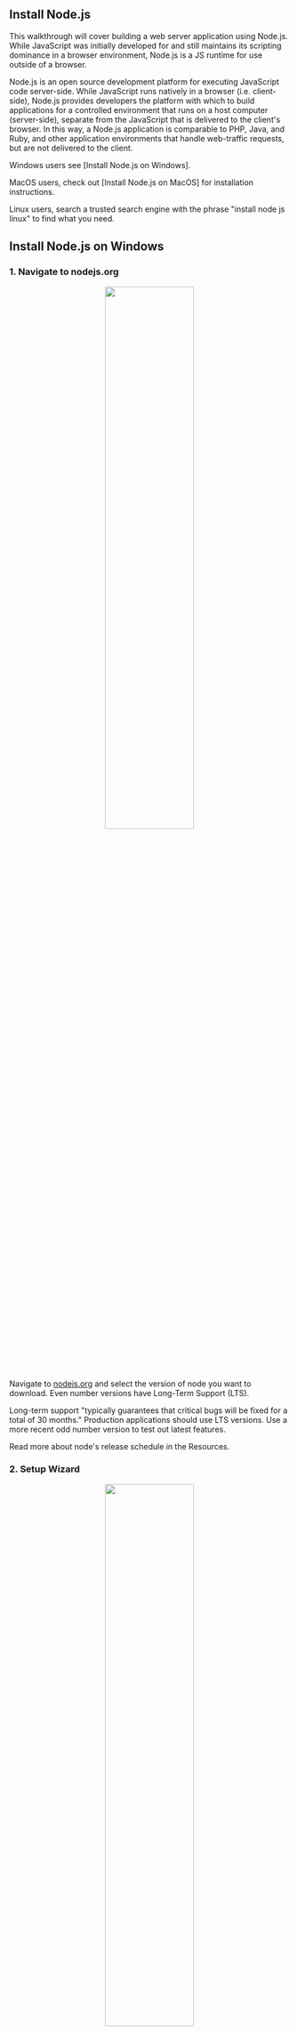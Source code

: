 ## Install Node.js

This walkthrough will cover building a web server application using Node.js. While JavaScript was initially developed for and still maintains its scripting dominance in a browser environment, Node.js is a JS runtime for use outside of a browser.

Node.js is an open source development platform for executing JavaScript code server-side. While JavaScript runs natively in a browser (i.e. client-side), Node.js provides developers the platform with which to build applications for a controlled environment that runs on a host computer (server-side), separate from the JavaScript that is delivered to the client's browser. In this way, a Node.js application is comparable to PHP, Java, and Ruby, and other application environments that handle web-traffic requests, but are not delivered to the client.

Windows users see [Install Node.js on Windows].

MacOS users, check out [Install Node.js on MacOS] for installation instructions.

Linux users, search a trusted search engine with the phrase "install node js linux" to find what you need.

## Install Node.js on Windows

### 1. Navigate to nodejs.org

<p style="text-align:center">
  <img src="/assets/img/posts/install-nodejs-windows/walkthrough_0.png" style="width:50%;min-width:320px;" />
</p>

Navigate to [nodejs.org](https://nodejs.org) and select the version of node you want to download. Even number versions have Long-Term Support (LTS).

Long-term support "typically guarantees that critical bugs will be fixed for a total of 30 months." Production applications should use LTS versions. Use a more recent odd number version to test out latest features.

Read more about node's release schedule in the Resources.

### 2. Setup Wizard

<p style="text-align:center">
  <img src="/assets/img/posts/install-nodejs-windows/walkthrough_1.png" style="width:50%;min-width:320px;" />
</p>

Once the installer finishes downloading, open the downloaded file to open the installation wizard.

### 3. Accept Terms

<p style="text-align:center">
  <img src="/assets/img/posts/install-nodejs-windows/walkthrough_2.png" style="width:50%;min-width:320px;" />
</p>

Accept the terms of the License Agreement if you agree.

### 4. Select the Installation Directory

<p style="text-align:center">
  <img src="/assets/img/posts/install-nodejs-windows/walkthrough_3.png" style="width:50%;min-width:320px;" />
</p>

The default location, `C:\Program Files\nodejs\`, is fine. If you install in a non-default location, ensure the directory is located within your command-line's `$PATH` variable.

### 5. Customize Features

<p style="text-align:center">
  <img src="/assets/img/posts/install-nodejs-windows/walkthrough_4.png" style="width:50%;min-width:320px;" />
</p>

Click next unless you are certain you want something different. I have never customized this step.

### 6. Install Tools for Native Modules

You will need a few software tools to be installed in addition to NodeJS in order to compile certain JavaScript/C++ npm modules. NPM modules are 3rd party libraries that can be used to extend the functionality of your application.

If you decide not to install the tools, they can be installed later.

<p style="text-align:center">
  <img src="/assets/img/posts/install-nodejs-windows/walkthrough_5.png" style="width:50%;min-width:320px;" />
</p>

I checked the box because I know I want the tools.

### 7. Install

<p style="text-align:center">
  <img src="/assets/img/posts/install-nodejs-windows/walkthrough_6.png" style="width:50%;min-width:320px;" />
</p>

Install.

### 8. Watch the Progress Bar

<p style="text-align:center">
  <img src="/assets/img/posts/install-nodejs-windows/walkthrough_7.png" style="width:50%;min-width:320px;" />
</p>

<p style="text-align:center">
  <img src="/assets/img/posts/install-nodejs-windows/installing_node_js.gif" style="width:50%;min-width:320px;" />
</p>

The installation took me \~3 minutes total.

### 9. Allow Node.js to make changes to the device

<p style="text-align:center">
  <img src="/assets/img/posts/install-nodejs-windows/walkthrough_8.png" style="width:50%;min-width:320px;" />
</p>

### 10. After installation, Install Native Module Tools

<p style="text-align:center">
  <img src="/assets/img/posts/install-nodejs-windows/walkthrough_9.png" style="width:50%;min-width:320px;" />
</p>

If you selected "Automatically install the necessary tools" in **Step 6**, a window will appear with some information about the libraries that are about to be installed. Continue through the prompts.

### 11. Finish Tools' Install in Powershell 

<p style="text-align:center">
  <img src="/assets/img/posts/install-nodejs-windows/walkthrough_10.png" style="width:50%;min-width:320px;" />
</p>

The process will open a Powershell window with Administrator rights, and finish the installation in Powershell. Allow Powershell to make changes to the device.

### 12. Wait for and Debug Tools Install

This installation process takes longer than the Node.js install. The installer recommends closing *all* programs other than the installer during the install process.

I did not do that, and did not find the performance of my PC affected during install. However, I did experience an installation failure the first time...

### 12a. Repair Native Modules Install

It is common for the native modules installation to "fail" the first time. It's so common the installation wizard comes with a Repair button. If the native modules installation fails the first time, reactivate the Node.js installer download, and select the 'Repair' option. See "Repair Node Installation" in the Resources for details. See the Resourcse as well if you have an installation failure not fixed by this solution:

Find the downloaded file from **Step 1**, and select it.

<p style="text-align:center">
  <img src="/assets/img/posts/install-nodejs-windows/walkthrough_11.png" style="width:50%;min-width:320px;" />
</p>

Select next, then select 'Repair.'

<p style="text-align:center">
  <img src="/assets/img/posts/install-nodejs-windows/walkthrough_12.png" style="width:50%;min-width:320px;" />
</p>

<p style="text-align:center">
  <img src="/assets/img/posts/install-nodejs-windows/walkthrough_13.png" style="width:50%;min-width:320px;" />
</p>

<p style="text-align:center">
  <img src="/assets/img/posts/install-nodejs-windows/walkthrough_14.png" style="width:50%;min-width:320px;" />
</p>

<p style="text-align:center">
  <img src="/assets/img/posts/install-nodejs-windows/walkthrough_15.png" style="width:50%;min-width:320px;" />
</p>

### 13. Check Installation

Node and NPM should now be installed. If you installed the native modules, you will have those as well. From Windows Terminal (or similar), run the following commands and check the output:

<div class="filename">command line</div>

```
> node -v
v16.13.2

> npm -v
v8.2.1
```

`node -v` checks the version of node, and `npm -v` checks the version of npm, node package manager.

If native modules were installed, run the following to check the version of the installed libraries:

<div class="filename">command line</div>

```
> choco list -lo

Chocolatey v0.10.15
chocolatey 0.10.15
...long list...
visualstudio-installer 2.0.2
visualstudio2019-workload-vctools 1.0.1
visualstudio2019buildtools 16.11.9.0
21 packages installed.
```

In particular, check for the existance of visualstudio-installer, visualstudio2019-workload-vctools, and visualstudio2019buildtools libraries. (Note: The exact version and name of the Visual Studio tool may have progressed to higher versions than in the example output.)

Now that Node is installed, we'll get to building out `my-app`. Keep the following in mind: Node.js is useful for more than serving web requests. Node.js can be used to build desktop applications, command-line scripts, developer libraries (things that can be `npm install`ed), and more. The Node.js ecosystem is ripe for software creation.

### Resources

Node JS Release Schedule and Information: [nodejs.org/en/about/releases](https://nodejs.org/en/about/releases/)

Manage PATH System Variable on Windows: [docs.oracle.com](https://docs.oracle.com/en/database/oracle/machine-learning/oml4r/1.5.1/oread/creating-and-modifying-environment-variables-on-windows.html#GUID-DD6F9982-60D5-48F6-8270-A27EC53807D0)

Install Tools for Native Modules: [github.com/nodejs/node-gyp#on-windows](https://github.com/nodejs/node-gyp#on-windows)

Repair Node Installation: [stackoverflow.com/a/68912225](https://stackoverflow.com/a/68912225)

---

## Install Node.js on MacOS

To develop a Node.js application on MacOS, the Node binaries must be installed. This guide walks through installing Homebrew, Node.js, and Node Version Manager (nvm).

### 1. Create a user with admin access.
Chances are you are already a user with admin access. If you are aware that you are not a user with admin access, follow [these steps](https://osxdaily.com/2017/07/17/how-create-new-admin-account-mac/) (osxdaily.com) to create such a user. You will need a user *with* admin access to create this new user, so contact an admin if necessary.

### 2. Install Homebrew
Homebrew is a package manager for MacOS. An OS package manager is used for downloading programs and libraries. Homebrew is used for installing and managing versions of CLI tools and other packages.

<div class="filename">command line</div>

```
$ ruby -e "$(curl -fsSL https://raw.githubusercontent.com/Homebrew/install/master/install)"
$ brew -v
```

### 3. Remove existing node versions
In case there is already a Node installation on the Mac, remove it. We will be using nvm to manage Node versions, and a pre-existing installation will hijack any invocations of the `node` executable.

<div class="filename">command line</div>

```
$ brew uninstall --force node
```

### 4. Install NVM
Node Version Manager allows the developer to install and manage different versions of Node both a global and project-by-project basis.

<div class="filename">command line</div>

```
$ brew update
$ brew install nvm
```

### 5. Follow the instructions output by the nvm installer
<div class="filename">command line output</div>

```
You should create NVM's working directory if it doesn't exist:

  mkdir ~/.nvm

Add the following to ~/.zshrc or your desired shell
configuration file:

  export NVM_DIR="$HOME/.nvm"
  [ -s "/usr/local/opt/nvm/nvm.sh" ] && \. "/usr/local/opt/nvm/nvm.sh"  # This loads nvm
  [ -s "/usr/local/opt/nvm/etc/bash_completion.d/nvm" ] && \. "/usr/local/opt/nvm/etc/bash_completion.d/nvm"  # This loads nvm bash_completion

You can set $NVM_DIR to any location, but leaving it unchanged from
/usr/local/opt/nvm will destroy any nvm-installed Node installations
upon upgrade/reinstall.

Type `nvm help` for further information.
```

Practically, issue the following command:

<div class="filename">command line</div>

```
$ mkdir ~/.nvm
```

Copy the indicated output and paste it into `.zshrc`, and use the command `source` to load the new configuration into the active terminal.

<div class="filename">command line</div>

```
$ nano ~/.zshrc
$ source ~/.zshrc
```

### 6. Install the latest long-term support version of Node.js.
<div class="filename">command line</div>

```
$ nvm install --lts
$ nvm current
```

`nvm current` displays the currently active node version. It should be the version that was installed with `nvm install --lts`.

### 7. Check the installations
You should now have nvm and Node.js installed. Check the installation. Here are the commands with example output.

<div class="filename">command line</div>

```
$ nvm -v
0.39.1
$ node -v
v16.14.2
```

Now that Node is installed, we'll get to building out `my-app`. Keep the following in mind: Node.js is useful for more than serving web requests. Node.js can be used to build desktop applications, command-line scripts, developer libraries (things that can be `npm install`ed), and more. The Node.js ecosystem is ripe for software creation.

## Resources

Similar walkthrough: https://tecadmin.net/install-nvm-macos-with-homebrew/

---

## Initialize the repository
It's time to create the first files of the web application. 

### Initialize
The `npm init` command will start a setup wizard for the Node application. In Terminal, navigate to the application directory, and run `npm init`.

<div class="filename">command line</div>

```bash
$ cd path/to/my-app
$ npm init
```

For `entry point:`, use `index.js`; it is the default option, and required for parity with the walkthroughs. The default options for the rest of the selections is fine. Feel free to investigate the meaning of each, and customize the values as desired. Selection made in this wizard can be changed.

Here is example output from `npm init`:

<div class="filename">command line</div>

```
$ npm init
This utility will walk you through creating a package.json file.
It only covers the most common items, and tries to guess sensible defaults.

See `npm help init` for definitive documentation on these fields
and exactly what they do.

Use `npm install <pkg>` afterwards to install a package and
save it as a dependency in the package.json file.

Press ^C at any time to quit.
package name: (my-app) 
version: (1.0.0) 
description: my-app Web Application Guide
entry point: (index.js) 
test command: 
git repository: (https://github.com/popdemtech/my-app.git) 
keywords: 
author: Popular Demand
license: (ISC) 
About to write to /Users/popdemtech/popdemtech/my-app/package.json:

{
  "name": "my-app",
  "version": "1.0.0",
  "description": "my-app Web Application Guide",
  "main": "index.js",
  "scripts": {
    "test": "echo \"Error: no test specified\" && exit 1"
  },
  "repository": {
    "type": "git",
    "url": "git+https://github.com/popdemtech/my-app.git"
  },
  "author": "Popular Demand",
  "license": "ISC",
  "bugs": {
    "url": "https://github.com/popdemtech/my-app/issues"
  },
  "homepage": "https://github.com/popdemtech/my-app#readme"
}


Is this OK? (yes)
``` 

This command generates a `package.json` file in the directory in which it is run. `package.json` is used for configuration of Node.js applications, and will be revisited throughout the development process.

### Start the application
An application is a software script that is executed on a computer. To "start" this application, like every software, application code must be written and a command that starts the application must be defined.

Node.js scripts are run by passing its filename to the `node` executable. The `node` program reads the file, interprets the Javascript, and runs the functionality specified by the application.

To run the application, first create a file, `index.js` for the application code.

1. Create `index.js`
In the root of the project, create a file titled `index.js`. Any valid JavaScript can go in this file -- a `console.log` statement is shown in the example.

<div class="filename">index.js</div>

```javascript
console.log('Welcome to My App!');
```

At this point, the application can be run with `node index.js`.

2. Create the start script
A Node.js application's `package.json` is the place to define commonly used commands such as `start` and `test`. A top-level property `"scripts"` is used to map developer-selected command names to executable scripts. `package.json` already contains a `test` script.

Add a script called `start` that executes the `node` executable with `index.js`, and save the file.

<div class="filename">package.json</div>

```js
{
  ...,
  "scripts": {
    "start": "node index.js",
    "test": "echo \"Error: no test specified\" && exit 1"
  },
  ...
}
```

A script defined in `"scripts"` can be invoked from the command line with `npm run [script]`.

3. Run start script

<div class="filename">command line</div>

```
$ npm run start
```

You should see the output `Welcome to My App!` in the console. Just like that we have a simple yet functional Node.js application.

---

## Git
Git is the industry-leading version control management tool. It provides character by character change tracking and syncing of changes between local and shared environment. Git commands and algorithms warrant a deep dive of their own. This walkthrough provides the simplest possible `git` workflow for a solo developer.

A useful advantage are the branching and merge strategies provided by Git which allow for multiple developers to work within the same codebase while keeping in sync with other developers' changes. For a solo developer, these strategies are useful in organizing product development and capturing each incremental change in a visualizable format.

Due to the nature of capturing and recording each incremental save to the repository, Git also features the ability to "revert" changes and "rollback" environments. Both of these essentially mean return the codebase to a previous state.

Git is also required for Heroku, the deployed environment used in this walkthough. This will keep the files we develop locally in sync with the public server's filesystem.

### 1. Create .gitignore file
A `.gitignore` file is used to define which files and folders should not be saved to version control. Common elements not saved to version control are in-project dependency folders, such as `node_modules`, files containing sensitive information (such as private keys), and certain files used only by the developer's local operating system, such as Apple's `.DS_Store` file.

Create a file named `.gitignore` in the root directory with the following:

<div class="filename">.gitignore</div>

```
/node_modules
npm-debug.log
.DS_Store
/*.env
```

### 2. Save changes with `git`
As changes are made in local development, Git keeps track of them, but does not automatically save the changes to version control. Saving to version control is a two step process. First the changes must be "staged". This is essentially a holding area for changes that the developer can review before finalizing the changes. The second step is to finalize, or "commit", the changes.

The command to stage changes is `git add`. The command to finalize the changes into version control is `git commit`.

1. `git add`
Git's `add` command takes a list of files and directories that should be staged as a parameter.

<div class="filename">command line</div>

```
$ git add .
```

The `.` symbol is shorthand for "the current working directory." Calling `git add` with this parameter signals to Git to save all changes in the current directory. The command can also be run with a list file and directory names as parameters -- e.g. `git add index.js package.json`.

2. `git commit`
Git enforces that every commit have a commit message describing why the commit was made. A repository's commit messages should be a human-readable log of the changes over time. Use the `-m` flag with `git commit` to add a commit message inline. If the `-m` flag is not used, the terminal will open the default text editor for the developer to enter the commit message.

<div class="filename">command line</div>

```
$ git commit -m 'Initialize my app'
```

Git provides an immense catalog of functionality for repository management. `my-app` will only need the humble `git add` and `git commit`, but as a developer's needs grow, an expanded Git repetoire is a must. A next step to learning Git I recommend is this [Simple Guide to Git](http://rogerdudler.github.io/git-guide/)(http://rogerdudler.github.io/git-guide/).

---

## Create the web server
As it stands, `my-app` is a functioning Node.js application, but it doesn't do much. It prints a message in the terminal. We're here to build an application that serves web traffic. This means a user can navigate to our web pages and functionality from an internet browser.

For the purposes of this guide, the term "web server" should be taken to mean an application that serves web traffic. The term "web server" can (and often does) apply to any physical or digital component that makes up the OSI model. These components funtionally operate different levels of abstraction, and in the most general sense, constitute a pipeline of request handling. Node.js web servers operate at the "Application Layer" of the model.

A web server library written for the JavaScript ecosystem will be included into application scripts. There are many such libraries in the Node.js ecosystem from which to choose. The ideal library for our purposes provides a developer friendly abstraction over the gritty details of TCP and HTTP communication protocols. A large network of developers using the library is a strong bonus as well. Express [https://expressjs.com](https://expressjs.com) is a web framework that checks all of the boxes.

### Express

Express provides an abstraction over low-level HTTP handling by using sensible defaults for HTTP configuration, while still allowing for low-level configuation as the needs of the application are discovered. For the developer, Express provides a straight-forward, route declaration approach for serving web requests.

Express has been a mainstay library for since the early days of Node.js, and beginner to advanced online resources can be found with ease.

### 1. Install Express

1. Use `npm` to install Express
Within `my-app`'s root directory, run the following:

<div class="filename">command line</div>

```
$ npm install express
```

This command adds Express as a dependency to the application, and installs the library into the `node_modules` folder. Since Express is the first external library added to the application, the `node_modules` folder will be created in the root directory.

### 2. Create the Express server
Express provides JavaScript classes and functions that, when used within a Node.js script, start a webserver process. To do so, we'll need to `require` the Express library, then instantiate an instance of Express.

An instance of Express is conventionally called `app`. The instance provides methods for routing HTTP requests, rendering HTML views, registering a template engine, and configuring middleware. `my-app` will utilize all of these methods.

First, modify `index.js` to import in the `express` library and instantiate an `app`. Register a `GET` route to the root route, `/`.

<div class="filename">index.js</div>

```javascript
const express = require('express');
const app = express();
const PORT = 3000;

app.get('/', function(request, response) {
  response.send('<h1>Welcome to My App!</h1>');
});

app.listen(PORT, () => {
  console.log(`My App listening on port ${PORT}`);
});
```

### 3. Run the Application
Starting the application with `npm run start` will begin the Express server. Based on the code above, this web server can be accessed by navigating to `http://localhost:3000` in a web browser.

Open a web browser and navigate to `localhost:3000`. You should see a large heading with the words "Welcome to My App!".

[image welcome to my app]

### 4. Setting up filesystem watcher for development
At this point, if you were to change the sent response from "Welcome to My App" to "Hello World" and refresh the browser, you would see no change in the response. This is because when the application is run with `node index.js`, all application files are cached in the state they were in when the command was called. To see the changed response, stop the currently running server with `CMD+C` or `CTRL+C` depending on your operating system, and restart it with `npm run start`. Navigating to the browser now will display the updated text.

Restartiing the server after every change will get annoying pretty quick. Luckily, there are programs that will handle automatically restarting the server after every change. These programs are called "filesystem watchers." The filesystem watcher `my-app` will use is nodemon (pronounced "node-mon").

1. Install nodemon
Because nodemon is a library that is used to initialize a process from the local operating system, it's not considered an application dependency. It is a development dependency. Install the library as a development dependency.

<div class="filename">command line</div>

```bash
$ npm install --save-dev nodemon
```

2. Use nodemon
nodemon wraps the `node` process with an additional file-checking functionality. Change the start script within `package.json` to use `nodemon` instead of `node` to start the server process.

<div class="filename">package.json</div>

```javascript
{
  ...,
  "scripts": {
    "start": "npx nodemon .",
    ...
  },
  ...
}
```

3. Restart the server
Running `npm run start` will now invoke `nodemon`. `nodemon` will start the application as usual and restart the server process as code within the directory is changed. Restart the server.

<div class="filename">command line</div>

```
$ npm run start
```

### 5. Send an HTML file
Currently, the application is configured to send an HTML string when the root route, `/`, is requested. While this is valid, it is more valuable to pull the HTML into its own document, and configure the route handler to serve the HTML file. The separation of concerns between web application and view is standard practice. It allows the developer to utilize the benefits of the full HTML specification without filling `index.js` with pages of HTML.

1. Create a file named `index.html` in the root directory.

<div class="filename">index.html</div>

```html
<!DOCTYPE html>
<head>
  <title>My App</title>
</head>
<html>
  <body>
    <h1>Welcome to My App!</h1>
  </body>
</html>
```

2. Send the `index.html` as the response from `/`.
Modify the route handler of `/` to use `sendFile` instead of `send`.

<div class="filename">index.js</div>

```javascript
app.get('/', function(request, response) {
  response.sendFile(__dirname + '/index.html');
});
```

`__dirname` is a Node.js variable containing the directory name of the currently executing file. Because we know the location of `index.html` to be in the same directory as `index.js`, simply appending the HTML's filename to `__dirname` yields the correct location for the file.

### Resources

Express: [expressjs.com](https://expressjs.com)
Nodemon: [npmjs.com/package/nodemon](https://www.npmjs.com/package/nodemon)

---

## Deploying to Heroku

So far, `my-app` has only been live on the local development server. To open the application for public web traffic, the application has to have a public IP address, the proper configutation with OSI layer-7 programs allowing public web traffic. Chances are you do not want to open your personal computer to public traffic. As well, learning how to provision a operating system level server is a walkthrough in its own. Luckily, there are Platforms-as-a-Service that provide fully-provisioned server space for launching public web applications with ease. One such platform is Heroku.

Heroku provides server-space in the form of what they calls "dynos." Heroku's free-tier includes unlimited dynos and 550 dyno hours per month. Verifying the account with a credit card will increase the number of free dyno hours to 1100. Dynos on the free tier will sleep after 30 minutes of inactivity. Visiting the web address of a sleeping dyno will take longer than usual to render the first request as the dyno is activated from the sleeping state.

When an application is ready for production-level availability, simply upgrade the dyno to a paid tier to have the application accessible 24/7. At the time of this writing, paid tiers start at $7 per month per dyno.

In addition to upgrading application availability, Heroku has an Add-ons marketplace which provides database, cache, and application monitoring services to name a few. These services include industry standard tools specially configured with plug-and-play interfacing with the Heroku platform. Each add-on has it's own tiered pricing system, and there are many with a free tier which match Heroku's free tier on being perfectly suited for learning and prototyping.

### 1. Heroku prerequisites

1. Create a Heroku account
To get started with Heroku, you will need a Heroku account. Navigate to [heroku.com](https://heroku.com) and create an account if you do not yet have one.

2. Install the Heroku CLI
Heroku provides a command-line interface so that creating, configuring, and maintaining Heroku applications and add-ons is as easy as a terminal command. This is very powerful functionality, that ultimately could be done via Heroku's web interface. The Heroku commands are much more concise approach to accomplishing these tasks for the 
[Heroku CLI](https://devcenter.heroku.com/articles/heroku-cli).

### 1. `heroku create`
Run the `heroku create` command. Use the optional `[appName]` parameter to create a user friendly slug.

<div class="filename">command line</div>

```bash
$ heroku create [appName]
```
Replace `[appName]` with your choice of app name. The output of the command will list the remote URL where the app will be accessed once deployed.

<div class="filename">command line</div>

```bash
$ heroku create pd-service
Creating ⬢ pd-service... done
https://pd-service.herokuapp.com/ | https://git.heroku.com/pd-service.git
````

### 2. Ensure all desired changes to the repository are commited.
The most recent git commit is what will go live on Heroku.

<div class="filename">command line</div>

```
$ git status
$ git add .
$ git commit -m 'Create commit'
```

### 3. Push to Heroku
The `heroku create` command added a remote git repository on Heroku's servers. See this new remote by running the command `$ git remote -v`. Push the code to this remote.

<div class="filename">command line</div>

```
$ git push heroku [branchName]
```

You can watch the build logs output in the terminal. When the deploy succeeds or not is displayed in the terminal as well.

### 4. Access the application.
The deployed application can be accessed by navigating in the browser to the URL output by Step 1. You can also open the deployed appllication with the command `heroku open`.

<div class="filename">command line</div>

```bash
$ heroku open
```

---

## Add Functionality to the Frontend
Adding functionality to a website takes it from being a presentational asset to an interactive asset. This functionality is what will keep you and the site's visitors engaged and coming back.

We'll make something useful -- a PDF invoice generator. All of the code will be browser-based with a server-side route to deliver the static assets (HTML/CSS/JS).

### 1. Add `generate-pdf.liquid` View
Within the views folder, add a webpage that will be delivered when the user navigates to the "/generate-pdf" route of the website.

If you've been following along, copy and paste the boilerplate templating from the `hello-world.liquid` example. Within the `{% block content %}` block, add the following code. Feel free to add your own twist. We'll be fleshing out the JavaScript in a moment.
```html
<h1>Generate PDF</h1>

<button onclick="generatePDF()">Generate PDF</button>

<script>
  function generatePDF() {
    alert('pdf generating');
  }
</script>
```

### 2. Add Route to `index.js`
When the user navigates to `/generate-pdf`, they should receive the newly added view. Within `index.js`, add a route that delivers `generate-pdf.liquid`.
```javascript
app.get('/generate-pdf', function(request, response) {
  response.render('generate-pdf');
});
```

### 3. Include `jspdf`
The library `jspdf` will be used to convert text and HTML to the PDF file format.

1. Go to the [JsPDF repository](https://github.com/parallax/jsPDF) and navigate to the [docs](http://raw.githack.com/MrRio/jsPDF/master/docs/index.html).

2. Copy the CDN link. It will be used as the `src` value of a `<script>` tag. My CDN link is `https://cdnjs.cloudflare.com/ajax/libs/jspdf/2.5.1/jspdf.umd.min.js`.

3. Add the script to `generate-pdf.liquid`.
Above the existing script tag, add the following script:
```html
<script src="https://cdnjs.cloudflare.com/ajax/libs/jspdf/2.5.1/jspdf.umd.min.js"></script>
```

4. Generate a PDF
Replace the code within `generatePDF` with code that will actually generate a PDF!
```javascript
const { jsPDF } = window.jspdf;
const doc = new jsPDF();
doc.text("The PDF text", 10, 10);
doc.save("generate-pdf.pdf");
```

### 4. Customize the PDF

1. Configure `jspdf` to produce a desired page layout.
The [jsPDF constuctor](http://raw.githack.com/MrRio/jsPDF/master/docs/jsPDF.html) accepts an options object for configuring the PDF.

```
# Configuration keys with default values
new jsPDF({
 orientation: 'p',
 unit: 'mm',
 format: 'a4',
 putOnlyUsedFonts:true,
 compress: false,
 precision: 16,
 userUnit: 16,
 encryption: {
 	userPassword:,
 	ownerPassword:,
 	userPermissions:,
 },
 floatPrecision: 16
});
```

For a portrait, letter-sized page, measured by inches, use the following constructor:
```javascript
const { jsPDF } = window.jspdf;
const doc = new jsPDF({
  unit: 'px',
  format: 'letter'
});
doc.text("The PDF text", 100, 100); // 100px from left and top
```

### 5. Generate the PDF from HTML
For the invoice generator, we will use the `html()` method available on the `jsPDF` object. This requires an additional library be included.

1. Add the following script after the `jspdf` script tag:
```
<script src="https://html2canvas.hertzen.com/dist/html2canvas.js"></script>
```

2. Add an HTML element to the page that will contain the PDF's html.
```html
<div style="border: 1px solid black;width:fit-content;">
  <div id="pdf-html" style="width:6.5in; padding:1in;font-family:sans-serif;">

    <div class="invoice">
      <div class="invoice-number">Invoice #0045</div>
      <div class="invoice-date">Date: 04/02/2022</div>
      <div class="invoice-due-date">Due Date: 04/17/2022</div>
      <div class="invoice-balance-due">Balance Due: $1000.00</div>
    </div>

    <div class="company">
      <div class="company-name small-heading">POPULAR DEMAND</div>
      <div class="company-contact">popdemtech@gmail.com</div>
      <div class="company-address">www.popdemtech.com</div>
    </div>

    <br>

    <div class="bill-to">
      <div class="bill-to small-heading">BILL TO</div>
      <div class="bill-to-name">Love's Presents</div>
      <div class="bill-to-contact">support@lovespresents.com</div>
    </div>

    <br><hr><br>

    <h2 class="section-heading">Invoice</h2>

    <table class="line-items">
      <thead>
        <tr>
          <th>Date</th>
          <th>Description</th>
          <th>Rate</th>
          <th>Amount</th>
        </tr>
      </thead>

      <tbody>
        <tr class="line-item-1">
          <td class="line-item-date">04/2022</td>
          <td class="line-item-description">Business Management</td>
          <td class="line-item-rate">$1000/mo</td>
          <td class="line-item-amount">$1000.00</td>
        </tr>
      </tbody>

      <tfoot>
        <tr class="padding-row" style="color:transparent;">
          <td>padding-row</td>
          <td></td>
          <td></td>
          <td></td>
        </tr>
        <tr>
          <td></td>
          <td></td>
          <td class="balance-due"><b>Balance Due</b></td>
          <td class="balance-amount">$1000.00</td>
        </tr>
      </tfoot>
    </table>

    <br><br>

    <div class="memo">
      <div class="memo small-heading">MEMO</div>
      <div class="memo-text">Pleasure doing buisness with you :)</div>
    </div>
  </div>
</div>
```

We will be selecting the element `#pdf-html` and converting it to PDF. Whatever the HTML content of this element is will end up in the generated PDF. For now it is static boiler plate for an invoice. See **References** for CSS styles to make the PDF more visually appealing.

3. Use JavaScript to convert the HTML to PDF
Within `generatePDF`, select `#pdf-html` and use it within `.html()` to set the content of the PDF.
```javascript
const { jsPDF } = window.jspdf;
const doc = new jsPDF({
  unit: 'px',
  format: 'letter',
  hotfixes: ['px_scaling']
});

const pdfHtml = document.getElementById('pdf-html');

doc.html(pdfHtml, {
  callback: function (pdf) {
    pdf.save('generate-pdf.pdf');
  }
});
```

The `callback` option provides access to the PDF data generated from the HTML. This `callback` area is the only place the generated PDF is exposed. Save it, email it, or do what you need with it in the `callback` function.

Initialize the `jsPDF` with `hotfixes: ['px_scaling']`. As of this writing, this hotfix is required for HTML elements to render at the correct scale within the PDF. For the curious, remove the hotfix and see what happens.

You should now be able to run the server, and generate a PDF at the `/generate-pdf` route.

4. Add `/generate-pdf` to the navigation list of `index.liquid`.

### Resources
1. Should I add script tags to `<head>` or `<body>`?: [https://stackoverflow.com/a/23185283](https://stackoverflow.com/a/23185283)

2. Add the following CSS to the page to have a more visually friendly PDF:
```html
<style>
.small-heading {
  font-weight: 700;
  font-variant: small-caps;
  font-size: 1.1em;
}

.section-heading {
  margin-top: 0;
}

#pdf-html {
  position: relative;
}

.top-box {
  position:absolute;
  top:0;
  left:0;
  width:8.5in;
  height:.5in;
  background-color:#ccc;
  z-index:-1;
}

.invoice {
  float: right;
  width: 2in;
  padding: .1in;
  border: 2px solid black;
}

.line-items {
  width: 100%;
  text-align: left;
  border-collapse: collapse;
}

th, td {
  padding: .1in 0;
}

.padding-row {
  color: transparent;
}

.balance-due {
  background-color: #ccc;
  border: 1px solid black;
}

.balance-amount {
  border: 1px solid black;
}

.balance-due, .balance-amount {
  padding: .1in;
}
</style>
```

---

## Invoice Creator
The use case for an invoice generator is a sole proprietor or business needing to provide an invoice for services they provided. An invoice is an itemized list that records the products or services you provided to your customers, the total amount due, and a method for them to pay you for those items or services.

The PDF generated in the `/generate-pdf` module is perfect in this use case as a template. Some details, such as company name, email, and line items need to be filled in after the user has loaded the page. We will use a `<input>` elements with JavaScript to accomplish this.


### Maintaining Code
As I copy `generate-pdf.liquid` as a template for the new file, I immediately recognize a common sense refactor that will improve legibility -- there are `class` attributes throughout the HTML that are not being used and are not providing much new context. It's a cleaner look without these redundant values.

A question arises: Should I also clean up the code in `generate-pdf.liquid`? The answer to this question, like most if not all development questions is the usual: It depends.

What is the purpose of the `generate-pdf.liquid` file? In this specialty case, the file exists as an artifact to the `/generate-pdf` module. In a more standard use case for web development, the intermediate step of delivering a singularly useful PDF would not remain as a standalone webpage. The HTML for `generate-pdf.liquid` and `invoice-creator.liquid` would *not* be duplicated. Any refactors for the later revision of the page would exist as the state of the webpage.

For `invoice-creator.liquid`, I will remove the redundant classes. In `generate-pdf.liquid`, I leave the code for posterity

### Pseudocode
The strategy for selecting and replacing text with JavaScript is to keep a record of known replaceable fields. The replaceable fields will be indicated by a `<span>` with a unique `data-pdf-field` attibute. We will map each field to an `<input/>` element, and allow the user to update each field individually.

### Resources
Data attributes: [https://developer.mozilla.org/en-US/docs/Learn/HTML/Howto/Use_data_attributes](https://developer.mozilla.org/en-US/docs/Learn/HTML/Howto/Use_data_attributes)

---

## Add Authentication with Auth0
1. Sign up for Auth0 and follow the NodeJS walkthrough
* Sign up for Auth0. They provide a free tier.
* Navigate to the Applications Dashboard
* "Create Application". Set name. Select "Regular Web Application".
* Use the Quick Start for NodeJS application and "Integrate now"
* Set the "Allowed Callback URL"
  * More about the callback URL is covered in the "Caddy reverse proxy" section.
  * For local development, set this value to `https://localhost:3001/callback`.
* Set "Allowed Logout URLs"
  * Set this value to `https://localhost:3001`
*  Install the `express-openid-connect` authentication middleware.
```
npm install express-openid-connect --save
```

* Copy the configuration code provided by the Quick Start wizard.

```javascript
const { auth } = require('express-openid-connect');

const config = {
  authRequired: false,
  auth0Logout: true,
  secret: 'a long, randomly-generated string stored in env',
  baseURL: 'https://localhost:3001',
  clientID: '[UNIQUE CLIENT ID]',
  issuerBaseURL: 'https://[UNIQUE ID].us.auth0.com'
};

// auth router attaches /login, /logout, and /callback routes to the baseURL
app.use(auth(config));
```

This snippet requires the `auth` middleware from `express-openid-connect`, and configures this auth client with variables provided by Auth0.

```
// req.isAuthenticated is provided from the auth router
app.get('/', (req, res) => {
  res.send(req.oidc.isAuthenticated() ? 'Logged in' : 'Logged out');
});
```

This snippet includes an example route using the `isAuthenticated` helper provided by the `auth` middleware. `pd-service` already has a `/` route, so if you intend to keep the example route, rename it.

3. Set up Caddy reverse proxy
Notice that the `baseURL` Auth0 is aware of is `https://localhost:3001`. This is different in two ways from the currently written Express server in `index.js`: 1. It is served over `https` protocol. 2. It's port address is 3001.

In this step, we'll set up a webserver to traffic (proxy) https web traffic at port 3001 to the Express server running at port 3000. When the proxy server is running, the application available at both `http://localhost:3000` and `https://localhost:3001`.

Note: This solution is for local development. A different Auth0 "Application" with different credentials will be created for the production environment. This is walked through in the "Auth0 on Production" section.

Install the `@leafac/caddy` npm library as a dev dependency.
```
npm i -D @leafac/caddy
```

Add a script, `dev-proxy`, to `package.json`:
```
"scripts": {
  ...,
  "dev-proxy": "npx @leafac/caddy reverse-proxy --from localhost:3001 --to localhost:3000"
}
```

The caddy library defaults to interpreting the `--from` parameter as `https` and the `to` parameter as `http` -- exactly what's needed in this case.

We can now run `npm run dev-proxy` and the proxy server will initialize and forward traffic https traffic at port 3001 to port 3000. You will have to open seperate terminal windows to run `npm run start` and `npm run dev-proxy` concurrently. Alternatively, look into an npm library like [`npm-run-all`](https://www.npmjs.com/package/npm-run-all) for a tool to run both commands from one terminal window.

4. Test locally
Within `index.js`, alter `/` route to pass the `isAuthenticated()` boolean to the front end.
```javascript
app.get('/', function(request, response) {
  response.render('index', {
    loggedIn: request.oidc.isAuthenticated()
  });
});
```

Alter `index.liquid` to show a Logout or Login button depending on whether there is a currently logged in user. Within the list of links:
```html
<li>
  {% if loggedIn %}
  <a href="/logout">Logout</a>
  {% else %}
  <a href="/login">Login</a>
  {% endif %}
</li>
``` 

Run the Express and Caddy servers (`npm run start` and `npm run dev-proxy` respectively). Open a browser to `localhost:3000`, and navigate through the authentication flow: Login -> Authenticate with Auth0 -> Redirect back to `/` -> Logout.

### Authentication in Deployed Environment
To get authentication accessible to an internet audience, we will have to get this new feature live in a deployed environment. We'll push these changes to Heroku with minor changes.

The application, both within the code and within the Auth0 interface, is currently configured to use `localhost` addresses for callbacks and redirects. The URL in the deployed state will be different -- `[SOMETHING].herokuapp.com` if you are following this walkthrough. The value for the callbacks will use the same domain a user navigates to in the browser.

The first approach to look at is using the same Auth0 application for local development and in the deployed environment. There are use cases for this method, but it is not the most robust solution.

#### The Easy Way: Use the Same Auth0 Application

1. In the Auth0 application settings, add `https://[YOUR_APP].herokuapp.com` alongside the `https://localhost` entries.
The "Allowed Callback URLs" and "Allowed Logout URLs" fields accept comma-separated values. Be sure to use `https` as you type these. Heroku serves web traffic over `https`. Save changes.

2. Modify the Auth0 configuration within `index.js` to conditionally use the deployed URL for `baseURL`.
Theis conditional added in step 2 evaluates to true if the `NODE_ENV` environment variable is set to `'production'`. If the env variable is not set or is set to a different value, the conditional will evaluate to false.
```javascript
// Auth0
const config = {
  baseURL:
    process.env.NODE_ENV == 'production' ? 'https://[YOUR_APP].herokuapp.com' : 'https://localhost:3001',
  ...
};
```

3. Alter the Procfile to use the environment variable `NODE_ENV`.
Remember `Procfile` contains the process that starts the web server. A common method of providing environment variables to a process is to define them immediately before the process command. Define `NODE_ENV` at the start of the `web` process
```
web: NODE_ENV=production npm run start
```

4. Deploy the application to Heroku.
`git add` and `commit` all changes.
```
$ git add .
$ git commit -m 'Add authentication'
$ git push heroku master
```

### Resources
Auth0: https://auth0.com/docs/
Auth0 Express: https://auth0.com/docs/quickstart/webapp/express
HTTPS in Development: https://auth0.com/docs/libraries/secure-local-development
Run Node Commands Simultaneously: https://itnext.io/4-solutions-to-run-multiple-node-js-or-npm-commands-simultaneously-9edaa6215a93

---

## Install PostgreSQL on Windows
There is a PostgreSQL installer distributed by Enterprise DB (EDB), an enterprise-level Postgres solution. Download the Windows installer from EDB, and follow the steps. https://www.enterprisedb.com/downloads/postgres-postgresql-downloads

Keep note of what is set as the installation directory. The default location is a `C:\Program Files\PostgreSQL\[##]` directory, where `[##]` is the numerical version number of the installation. For example, the installation directory for version 14 is `C:\Program Files\PostgreSQL\14\`.

Keep note of the password set for the default user as well.

### Configure binary paths
The PostgreSQL installation comes with a library of binary executables. These executables, such as `psql`, `pg_dump`, and `createdb`, live within the `/bin` directory of the installation folder, and are how a computer user or different program can interact with the database server. The binary path of my version 14 Postgres installation is `C:\Program Files\PostgreSQL\14\bin\`. Yours will be in the installation directory specified in the wizard suffixed with `\bin\`.

**Note:** Within any software package or application, binary files and executables are conventionally placed within a directory named `\bin\`. 

#### Add the binary path to `$PATH`
To be able to interact with the database servers, we will need to be able to run the exectuables from the command-line. For this, add the binary path to the system's $PATH variable

1. Search Windows for the Edit System Environment Variables dialog by pressing Windows key and typing "environment variables". Select the result, and a System Properties dialog should appear.

[env-vars-windows.png]

2. Click "Environment Variables..." at the bottom of the dialog.
3. The Environment Variables window is split top and bottom as "User variables" and "System variables". Within "System variables," double-click the row for the variable name "Path".

[3_env-vars.png]

4. Within the Edit environment varibale window that appearch, click the New button, and paste the binary path for PostgreSQL.
5. Click OK on each of the windows opened for this process.
6. The PostgreSQL executables have been added to the `$PATH`. To test this, start a new terminal instance and `psql` to see the output of the command.


#### Add the binary path to pgAdmin
The EDB Installation wizard installs the pgAdmin program, a graphical interface for PostgreSQL. This is can be an alternative interface to access database servers, databases, tables, and other
* Login to pgAdmin as the default user, `postgres`, using the password set within the installation wizard.
* Open Preferences dialog, and add the binary path to the version of Postgres you have installed. The location for this is found at File > Preferences > Paths > Binary Paths > PostgreSQL Binary Path > [YOUR_VERSION].

[pgadmin_binary_paths.png]

### Start the Database

1. Start a database server
The `pg_ctl` command is used to manage Postgres database servers. Start and stop a database server by specifying the data directory, and supplying the `start` or `stop` subcommand, respectively. The data directory was set in the installation wizard. It defaults to `[POSTGRESQL_INSTALLATION_DIRECTORY]\data\`
```
> pg_ctl restart -D C:\Program Files\PostgreSQL\14\data\
> pg_ctl stop -D C:\Program Files\PostgreSQL\14\data\
> pg_ctl start -D C:\Program Files\PostgreSQL\14\data\
```

### Create a non-default user
The `createuser` command is used to create PostgreSQL users. Note that this is a separate list of users than the Windows login users. For example, it is common to create a separate user per software application with database access.
```
> createuser --superuser --pwprompt --username=postgres $Env:Username
```

This command:
* creates a user
* with superuser privileges
* prompts for the user's password after creation
* connects to the database server as the `postgres` user
* sets the user's name to `$Env:Username`, and environment variable within Windows Terminal

### Create a non-default database
The `createdb` command is used to create PostgreSQL databases. The database server serves a "database cluster." A database cluster collection of databases that is managed by a single instance of a running database server. In file system terms, it is a single directory in which all data will be stored (i.e. Postgres' `/data` directory.)

The PostgreSQL installer created a default database named `postgres`. It is convention for each software program to have its own, uniquely-named database. For practice and utility with the `psql` command in upcoming sections, create a new database named after your Windows user.
```
> createdb $Env:Username --username=$Env:Username
```

This command:
* creates a database
* named after the logged in user
* using the PostgreSQL user named after the logged in user

### Test the Installation
If all has gone well, you have the PostgreSQL command-line tools, a running database server, and a user and database within that server. Test all of these by issuing the `psql` command from the command line. This command defaults to connecting with a username of the currently logged in user, and connecting to a database with the same name as the logged in user. This simple command will test all three aspects of installation.
```
> psql
```

### References
Managing Postgres users and privileges: [https://kb.objectrocket.com/postgresql/how-to-list-users-in-postgresql-782](https://kb.objectrocket.com/postgresql/how-to-list-users-in-postgresql-782)

PostgreSQL Security Best Practices: [https://resources.2ndquadrant.com/hubfs/Whitepaper PDFs/PostgreSQL_Security_Best_Practices_Whitepaper.pdf](https://resources.2ndquadrant.com/hubfs/Whitepaper%20PDFs/PostgreSQL_Security_Best_Practices_Whitepaper.pdf)

How to start PostgreSQL on Windows: [https://stackoverflow.com/questions/36629963/how-can-i-start-postgresql-on-windows](https://stackoverflow.com/questions/36629963/how-can-i-start-postgresql-on-windows)

---

## Install PostgreSQL on Mac with Homebrew

Homebrew is a popular package manager for MacOS. A package manager provides the ability to quickly install packages, their dependency packages, and keep the packages up to date. "Packages" are software libraries and executables generally runnable from a command-line interface.

1. Install Homebrew
While we will use Homebrew to install PostgreSQL and its dependencies, we first need to install the Homebrew package itself. If you do not already have Homebrew installed, run the following from a MacOS commandline:
```bash
$ /usr/bin/ruby -e "$(curl -fsSL https://raw.githubusercontent.com/Homebrew/install/master/install)"
```

2. Install PostgreSQL
```bash
$ brew update
$ brew install postgresql
$ postgres --v
```

3. Create a database cluster
A database storage area on disk must be initialized before. A database cluster is a collection of databases that is managed by a single instance of a running database server. In file system terms, it is a single directory in which all data will be stored. There is no default location for this to be stored; we will set the location to be `/usr/local/var/postgres`:
```bash
$ initdb /usr/local/var/postgres
```

You may see the error message: `initdb: directory "/usr/local/var/postgres" exists but is not empty`. It means the folder you are attempting to create already exists. You are safe to move on to the next step.

4. Start the database server
Use the command [`pg_ctl`](https://www.postgresql.org/docs/current/app-pg-ctl.html) to control PostgreSQL database servers. The parameter to the `-D` flag indicates the data directory. Use the data directory created in the previous step via `initdb`.
```bash
$ pg_ctl -D /usr/local/var/postgres start
```
This will log the initialization processes, output `server started`, and return function of the CLI to the user. This command started the database process in the background. To stop the database process, run
```bash
$ pg_ctl -D /usr/local/var/postgres stop
```

5. Create a database
Within the database cluster, the `initdb` command created a database named `postgres`. Make an additional database named by your MacOS username with the following command:
```bash
$ createdb $USER
```

### References
Managing Postgres users and privileges: [https://kb.objectrocket.com/postgresql/how-to-list-users-in-postgresql-782](https://kb.objectrocket.com/postgresql/how-to-list-users-in-postgresql-782)

PostgreSQL Security Best Practices: [https://resources.2ndquadrant.com/hubfs/Whitepaper PDFs/PostgreSQL_Security_Best_Practices_Whitepaper.pdf](https://resources.2ndquadrant.com/hubfs/Whitepaper%20PDFs/PostgreSQL_Security_Best_Practices_Whitepaper.pdf)

---

## Using `psql`
The command `psql` allows the developer to enter into a PostgreSQL command line environment for executing SQL and other tasks involving the data in the database. Despite, the examples in this section using the `$` bash shell prompt, these commands work on Windows as well as Unix-based systems.

To enter into the postgres shell, use the command `psql` and indicate the database. If `psql` is used with no arguments, a database of the current user's name is assumed.
```
$ psql postgres
```

In this mode, the command line is prefixed by `[DATABASE NAME]=#`. To see this in action, type `exit` to exit the process for the `postgres` database, and enter into a session with the database named by your username by using `psql` with no arguments.
```
postgres=# exit

$ psql # Run this command with no arguments

# List databases
popdemtech=# \l

# List users
popdemtech=# \du
```

See the Reference of this section for more utilities available within the `psql` environment.

7. Get database connection info
As part of the NodeJS walkthrough, we will be creating application databases, tables, and queries within the NodeJS application using a JavaScript library specfically for interfacing with the PostgreSQL server.

Like a web server, the PostgreSQL server is accessed via TCP -- that is to say, the web application opens a connection to the database server, requests for data, and receives a response. To successfully connect to the data server, and retrieve data, the web application needs to have record of:
* The database server host location
* The specific database's name
* The user attempting access, and
* The user's password

The host for local development is `localhost`. The database name, user name, and password are known by the developer.

To see connection information, enter the `psql` interface and use the `\conninfo` command. It will output the database, user, and port of the active `psql` session.
```
$ psql databasename
databasename=# \conninfo
You are connected to database "databasename" as user "popdemtech" via socket in "/tmp" at port "5432".
```

A separate database is recommended per web application, and, although user and password can be shared between applications, there are benefits to using unique users and passwords per application as well. This can be called the "Principle of Least Privilege," and revolves around database security.

Most high-level languages (e.g. JavaScript) come with wrapper libraries that handle Postgres database creation. It will likely be necessary to create the `user` and `password` using `psql` or similar utilities.

See the References for further on PostgreSQL user management and security.

### References

PSQL utilities: [https://www.postgresguide.com/utilities/psql/](https://www.postgresguide.com/utilities/psql/)

---

## Setting up PostgreSQL in an NodeJS Application
PostgreSQL is a separate server than the NodeJS web server. It provides a TCP interface to access and modify data in the database. The NodeJS application must be configured to connect to a PostgreSQL database server.

Once the connection with PostgreSQL is configured, we will introduce a JavaScript library, Sequalize, to provide a developer-friendly interface for the data models and queries.

### 1. Install Sequelize and Postgres Libraries
Use the package manager to add the sequeilze and postgres client libraries.
```
$ npm install --save sequelize sequelize-cli pg pg-hstore 
```
`sequelize` and `sequelize-cli` are the developer interface, and contain the functions and classes we will be using primarily. `pg` and `pg-hstore` are lower-level client drivers between Node and Postgres. These libraries are required for runtime in production, so use the `--save` flag to add them as dependencies in `package.json`.

### 2. Initialize Sequelize
1. Create a file in the root of the project named `.sequelizerc` with the following contents:
```
const path = require('path');

module.exports = {
  'config': path.resolve('config', 'sequelize.js'),
  'models-path': path.resolve('app', 'models'),
  'migrations-path': path.resolve('db', 'migrations'),
  'seeders-path': path.resolve('db', 'seeds'),
};
```

2. Run the `sequelize-cli init` command for the library to add the required boilerplate.
```
$ npx sequelize-cli init
```

Based on the configuration within `.sequelizerc`, the command creates following folders:
* ./config/sequelize.js -- the Sequelize config file which tells CLI how to connect with database
* ./app/models -- the directory for the data models for your project
* ./db/migrations -- the directory for the database migration files
* ./db/seeds -- the directory for the database seed files

3. Configure database credentials
For the Node.js application to connect to the Postgres server, it must be configured with the a) server's address, b) user name, and c) user password. The file `./config/sequelize.js`, contains the database connection configuration for three environments -- `development`, `test`, and `production`. set the username, password, database, and dialect.

Change the username and password for the `development` connection to credentials of your Postgres user. Change the database to the name of the database your application should use. Sequelize will create the database if one by the name specified does not already exist. Change the dialect to `postgres`. 

The `test` and `production` configurations will need to be corrected before running database transactions in those environment.
```
module.exports = {
  "development": {
    "username": "root",        // Change this
    "password": null,          // Change this
    "database": "my-service",  // Change this
    "host": "127.0.0.1",
    "dialect": "postgres"      // Change this
  },
  ...
}
```

As shown in the code example, export the configuration object using `module.experts = ` at the beginning of the file.

4. Create the database
Create the application's database.
```
$ npx sequelize db:create
```

### Resources
`sequlize-cli` documentation: [https://github.com/sequelize/cli](https://github.com/sequelize/cli)

What is an ORM [https://stackoverflow.com/a/1279678/18752242](https://stackoverflow.com/a/1279678/18752242)

---

## Using Sequelize in a Node.js Application
Sequelize is an ORM -- an Object Relational Mapping library. The benefit of an ORM is that it abstracts SQL query dialect into application language. It also converts the response of any query into application level data types such as arrays or custom objects. Sequelize and many other ORM libraries call these custom objects "models." 

A database table is a collection of objects with specified data attributes. Viewed as a table, there is a row for each specific object and columns for attributes an object can have. A ficticious "posts" that contains a collection of resources with the attributes of title, content, and created_at.

```
postgres=# select * from posts;
id | title               | content                         | publishDate 
---+---------------------+---------------------------------+------------------------
1  | My First Post       | Hello World!                    |  2022-04-03 12:00:00-06
2  | How to JavaScript   | Objects and functions.          |  2022-04-04 12:00:00-06
3  | SOLID Breakfast     | The principles of SOLID design. |  2022-04-05 12:00:00-06
(3 rows)
```

In an ORM, this structure is made accessible in the programming language, such as JavaScript's class objects. These models are an abstraction that represents a table in the database.

We can use `sequelize-cli` to generate both the database tables and JavaScript classes. 

### 1. Generate a `posts` migration and JS classes using the `model:generate` command.
```
$ npx sequelize model:generate --name Post --attributes title:string,content:text,publishDate:date
```
This creates two files
* app/models/post.js
* db/migrations/[timestamp]-create-post.js

### 2. Run the migration.
Migration files are used to keep track of changes made to a database. Migrations are used to track creating tables, adding and removing columns to existing tables, and other operations. Migration files record how to transition the database to a new state, and how to rollback the changes to get back to the older state.

Database migration files are like a version control system for the application database, and provide replayable changes that keep the variety of development databases, test databases, and production databases in sync.

Looking at the migration file generated by `model:generate`, we can see that Sequelize added two attributes `createdAt` and `updatedAt`. This is convention, and the values will be set and kept up to date by the Sequelize engine.

Run the migration command to create the `posts` table in the database.
```
$ npx sequelize db:migrate
```

This command executes the following steps:
* Ensures a table called SequelizeMeta is in database. This table is used to record which migrations have run on the database.
* Runs any migration files which haven't run yet. This is possible by checking SequelizeMeta table.

In this case, the `create-post` migration file will be executed against the database resulting in a new `posts` table being created.

### 3. Seed the database
To "seed" the database is to programmatically insert values into the database -- no user interaction required. This is useful for transferring a known data set into the database or populating tables with dummy data for development.

1. Track development seeds within database.
Unlike migrations, database seeding events are not stored anywhere by default. This means every time the `db:seed:all` command is run, the database will be re-seeded with previously run seeds. To change from the default behavior, add the configuration `"seederStorage": "sequelize"` to the development object of `config/sequelize.js`.

This will save to the database which seeds have been run, allowing for use of the developer friendly `db:seed:all`.
```
module.exports = {
  "development": {
    ...,
    "seederStorage": "sequelize"
  },
  ...
}
```

2. Generate a new seed file
Use the `seed:generate` command provided by `sequelize-cli` to generate a seed file for the Post model.
```
$ npx sequelize seed:generate --name first-posts
```

This command creates a file, `db/seeds/[timestamp]-first-posts.js`. Like a migration, the seed file implements an `up/down` interface. The `up` command specifies what actions should be performed to seed the database. The `down` function should specify how to undo the actions.

3. Define a few post objects in an array:
```javascript
const posts = [{
  title: 'Hello World',
  content: 'This is the first post!',
  publishDate: new Date('2022-01-01'),
  createdAt: new Date(),
  updatedAt: new Date()
}, {
  title: 'Lorem Ipsum',
  content: `
    Lorem Ipsum is simply dummy text of the printing and typesetting industry.
    Lorem Ipsum has been the industry's standard dummy text ever since the 1500s,
    when an unknown printer took a galley of type and scrambled it to make a type specimen book.
    Contrary to popular belief, Lorem Ipsum is not simply random text.
    It has roots in a piece of Latin literature from 45 BC.
  `,
  publishDate: new Date('2022-01-02'),
  createdAt: new Date(),
  updatedAt: new Date()
}];
```

4. Define the `up` and `down` methods
In the `up` method, use the provided `queryInterface` class to bulk insert the posts into the database.
```javascript
async up (queryInterface, Sequelize) {
  await queryInterface.bulkInsert('Posts', posts, {});
},
```

In the `down` method, perform the reverse action of the `up` method by deleting the posts. To use Sequelize's `Op` (operator) library, import it at the top of the file.
```javascript
const { Op } = require("sequelize");

const posts = [...];

module.exports = {
  ...

  async down (queryInterface, Sequelize) {
     await queryInterface.bulkDelete('Posts', {
      title: {
        [Op.in]: posts.map((post) => post.title)
      }
     }, {});
  }
}
```

This `bulkDelete` query generates the following SQL:
```
DELETE FROM "Posts" WHERE posts.title IN ["Hello World", "Lorem Ipsum"];
```

3. Seed the database
```
$ npx sequelize-cli db:seed:all
```
This command inserts the records into the database.

### 4. Display database records
The purpose of a database is to keep data organized. The purpose of keeping the data around is for human end-users to view and manipulate. To get the data viewable by the user, we will provide a webpage that lists the data. As part of handling the webpage request, we will query the database for the records, and supply the records as template variables.

1. Create the route.
Create a route `/posts` in `index.js`.
```javascript
app.get('/posts', (request, response) => {
  response.render('posts', {
    posts: []
  });
});
```

2. Create the template
Create a new file, `app/views/posts.liquid` with the following code:
```html
{% layout 'layouts/default-html.liquid' %}
{% block content %}
<div>
  <h1>Posts</h1>

  {% for post in posts %}
    <h2>{{ post.title }}</h2>
    <p><i>{{ post['publishDate'] }}</i></p>
    <p>{{ post['content'] }}</p>
  {% else %}
    <p><i>There are no posts to display.</i></p>
  {% endfor %}
</div>
{% endblock %}
```

Navigate to `localhost:3000/posts`. Because the `posts` template variable is hard-coded to be an empty array, you should see a page that says "There are no posts to display."

3. Query the database for posts
Sequelize as an ORM provides JavaScript classes as abstraction over the SQL query language. The `Post` class found in `/app/models/post.js` is such a class. We will import the class into `index.js` and use the `.findAll()` method to populate the `posts` template variable.
```javascript
const { Post } = require('./app/models');

app.get('/posts', async function(request, response) {
  response.render('posts', {
    posts: await Post.findAll()
  });
});
```

With the addition of the asynchronous method `Post.findAll()`, we must also label the route handling function as `async`. Notice the addtion of the keyword `async` before the function defintion.

Place the require statement at near the top of the file with the other `require` statements. Place the route near the other routes definitions.

Refreshing the `/posts` web page now shows the two posts seeded in the database.

4. Add a link to Posts on the homepage.
Show off the database! Add a navigation link to the `app/views/index.liquid`.
```
<li><a href="/posts">Posts</a></li>
```

### Resources

Sequelize model basics: [https://sequelize.org/docs/v6/core-concepts/model-basics](https://sequelize.org/docs/v6/core-concepts/model-basics)

Sequelize Seeds: [https://sequelize.org/docs/v6/other-topics/migrations](https://sequelize.org/docs/v6/other-topics/migrations/#creating-the-first-seed)

Sequelize Query Interface: [https://sequelize.org/docs/v6/other-topics/query-interface/](https://sequelize.org/docs/v6/other-topics/query-interface/)

Sequelize `QueryInterface` API : [https://sequelize.org/api/v6/class/src/dialects/abstract/query-interface.js](https://sequelize.org/api/v6/class/src/dialects/abstract/query-interface.js~queryinterface)

---

## Database in the Deployed Environment
Each environment -- development, test, production, etc -- will likely use a different PostgreSQL database server. This means the Node.js application will need to be configured with a database URL and user credentials at a per environment specification. Sequelize's `config` file provides the location to specify these differences.

The platform we will be using to host the PostgreSQL server is Heroku Postgres, an add-on provided by Heroku. There is a free tier with paid plans available to increase data capacity and concurrency as the application storage and/or traffic grows. Heroku Postgres configures the server URL and user credentials, and provides these values via an environment variable, `DATABASE_URL`.

### 1. Add the Heroku Postgres add-on
1. From the command-line interface, use the `heroku addons:create` command to add the Heoku Postgres add-on, hobby-dev tier.
```
$ heroku addons:create heroku-postgresql:hobby-dev
```

2. Use the `DATABASE_URL` environment variable in production
Within `./config/sequelize.js` **production** environment, set the key `use_environment_variable` and `ssl.rejectUnauthorized`. Remove the unneeded piecewise credentials; `DATABASE_URL` contains user and database location information.
```
"production": {
  "use_env_variable": "DATABASE_URL",
  "dialect": "postgres",
  "dialectOptions": {
    "ssl": {
      "rejectUnauthorized": false
    }
  }
}
```

3. Ensure the NODE_ENV environment variable is set on Heroku server.
```
$ heroku config:set NODE_ENV=production
```

### 2. Run the application
1. Commit and push the new changes to Heroku
```
$ git add .
$ git commit -m 'Use Heroku Postgres'
$ git push heroku HEAD
```

2. Run the database migration on Heroku
Use the `heroku run` command to execute a command in Heroku's server environment.
```
$ heroku run npx sequelize db:migrate --env production
```

3. Seed the database
```
$ heroku run npx sequelize db:seed:all
```

4. View the app
Issue the command `heroku open` to open the deployed application. Navigate to the `/posts` route to see the seeded posts.
```
$ heroku open
```

That's a deployed database! This simple tool is the backbone of the internet. Now that we have a database live on the interconnected web, we are able to provide our users with experiences on our web apps that can be customized on a per user basis.

We will be looking at saving user generated information in upcoming sections.

### Resources

Heroku Postgres: [https://devcenter.heroku.com/articles/heroku-postgresql](https://devcenter.heroku.com/articles/heroku-postgresql)

Sequelize Heroku Postgres Settings: [https://github.com/sequelize/sequelize/issues/956](https://github.com/sequelize/sequelize/issues/956#issuecomment-778149933)

Deploy Sequelize to Heroku: [https://anjelicaa.medium.com](https://anjelicaa.medium.com/deploying-a-node-js-postgres-sequelize-app-to-heroku-da3dc9de07cd)

---

## Capturing User Information
The strength of a database comes into play when the developer uses it to capture user interaction within the web application.

### Click Tracker Application
This feature will allow any user to click a button and counter will increment. This counter increments over time as users click the button. If you think about it, users from anywhere on the globe can log into this application, and click this button. Pretty cool.

This feature will require:
* a button
* text displaying how many times the button has been clicked

### 1. Decide the data model
This feature will require that we persist the total number of times a button has been clicked in a database. To accomplish this, we will create a database table, `Clicks`.
```
Clicks
-----------+-------------+
user       | VARCHAR
createdAt  | DATE
updatedAt  | DATE
```

To find how many times the button has been clicked, a SQL `COUNT(*)` command can be used. This data model has the additional benefit of saving user information with the click event. This will be aided by the authentication system, and allows for a follow-up feature of displaying how many times a particular user has clicked the button.

Generate a model and migration using Sequelize's `model:generate` command, and migrate the database with `db:migrate`.
```
$ npx sequelize model:generate --name Click --attributes user:string
$ npx sequelize db:migrate
```

### 2. Create the web page route
Within `index.js`, create a route, `/click-tracker`. This route should render a page `click-tracker.liquid`.

The number of times the button has been clicked in total will be saved in a database, and fetched at the initial user request. The liquid-HTML template will be rendered with this number. Hard-code the value to 10 for now.

1. Import the `Click` class from Sequelize's model directory.
```javascript
const { Post, Click } = require('./app/models');
```

2. Create the route.
The route handler must be labeled async to be able to use the asynchronous `await Click.count()`. Send the result of `Click.count()` to the view as the template variable `timesClicked`.
```javascript
app.get('/click-tracker', async function (request, response) {
  response.render('click-tracker', {
    timesClicked: await Click.count()
  });
});
```

3. Create the webpage.
```html
{% layout 'layouts/default-html.liquid' %}
{% block content %}
<h1>Click Tracker</h1>
<button id="click-me">Click Me!</button>
<p>This button has been clicked <span id="times-clicked">{{ timesClicked }}</span> times.</p>
{% endblock %}
```

You should now be able to start the server, navigate to `https://localhost:3000/click-tracker`, and see the desired initial page.

### 3. Handle user interaction
At this point, nothing happens if a user clicks the on-screen button. Let's change this by adding a JavaScript click event listener on the button. Add a `<script>` tag within the `content` block.
```html
<script>
  const button = document.getElementById('click-me');
  button.addEventListener('click', function(event) {
    console.log('Button clicked!');
  });
</script>
```

### 4. Make API request on click
For the moment, the click handling function only prints out `'Button clicked!'`. The desired functionality is for the button click to initiate a request to the webserver. The webserver will receive the request and add a `Click` database record.

From the front-end, we will use the Fetch API to make and handle the network request. The Fetch API provides a JavaScript interface for fetching resources and interacting with the HTTP pipeline. Within a browser (e.g. Chrome), a global  `fetch()` method provides an easy-to-use way to fetch resources asynchronously across the network.

The `fetch()` method returns a Promise. A JavaScript Pro

Replace the `console.log` within the click handler with a `fetch` call.
```html
<script>
  const button = document.getElementById('click-me');
  button.addEventListener('click', function(event) {
    fetch('/api/clicks', { method: 'POST' })
    .then((response) => {
      response.ok ? console.log('Click Added') : console.log('Error Occured');
    });
  });
</script>
```
The `response.ok` is a utility property on the `Response` object returned by `fetch`. A response with an HTTP status code 200-299 has and `ok` value of `true`.

### 5. Create the API route
In line with RESTful standards, we will make a route that accepts a `POST` request to `/clicks` to create a click resource. The the `POST` request is successful, we will return to the user the new total number of clicks in the database.

1. Create the POST `/clicks` route
```javascript
app.post('/api/clicks', async function(request, response) {
  const user = request.oidc.user ? request.oidc.user.email : null;
  await Click.create({ user: user });
  response.json({ timesClicked: await Click.count() });
});
```

### 6. Handle an error using Express middleware
Due to validations and user input errors, creating database records is a process that is expectedly error prone. Click Tracker deals with a relatively small model with no truly custom user input, yet it is good practice to handle where known errors may arise and deliver useful information to the front-end application and user.

The Express way to handle errors is to use its middleware framework. We have already used Express' middleware in implementing the `auth()` functionality. The middleware framework is a pipeline of functions that have access to the `request` and `response` objects. A given middleware can execute any code and make changes to the `request` and `response` objects. When it is done with its computation, it must end the request/response cycle or call the `next` middleware function in the pipeline.

In this way, every route that is defined -- e.g. `GET /hello-world` -- is part of the middleware pipeline. The routes created thus far end the request/response cycle by not calling a `next` middleware. In fact, because `next` has not been needed, I have left this variable out of the route handler definitions. An Express route handler has the following signature:
```javascript
const routeHandler = function(request, response, next) { ... };
app.get('/path', routeHandler);
```

A middleware handler has the similar signature:
```javascript
const middleware = function(request, response, next) { ... };
app.use(middlewareHandler);
```

Error handling middleware has a slightly differing signature; the first parameter is a JavaScript error object.
```javascript
const errorHandlingMiddleware = function(error, request, response, next) { ... };
app.use(errorHandlingMiddleware);
```
The application knows to use the error handling middleware if `next` is invoked with an error object.

1. Create the error handling middleware.
As will all middleware, Express will invoke the functions in the order they are applied to the application with `app.use()`, top to bottom. As such, `app.use` this middleware below the route definitions within `index.js`.
```javascript
app.use(function (error, request, response, next) {
  if (!error.apiError) {
    return next(error, request, response, next);
  }
  response.status(error.statusCode);
  response.json({ message: error.message });
});

```
This code checks for the existance of the a property `apiError` on the `error` parameter. If it is not present, the function passes the error to the next error handling middleware. If the property is present, the status of the response is set to the statusCode of the error, and a JSON response is returned with the error's message.

An important aspect of this code is that it returns a JSON response. Express' default error handler returns an HTML response. For `pd-service`, we will standardize this behavior and return JSON in case of error.

2. Invoke the error handler in case of application error.
With the error handler is in place, the route handler must be changed to pass any errors to the error handling middleware. The third parameter, `next`, should be added to the handler's function definition. It has always been passed in at runtime, but because it was unnecessary, it hasn't been added to the code until now.

`Click.create` will throw an error if the create is unsuccessful. Wrap this function call in a `try/catch` block. If an error is caught, set the properties on it the custom error handling middleware is expecting -- `apiError` and `statusCode` -- and invoke the `next` middleware the error.

```javascript
app.post('/api/clicks', async function(request, response, next) {
  const user = request.oidc.user ? request.oidc.user.email : null;
  try {
    await Click.create({ user: user });
    response.json({ timesClicked: await Click.count() });
  } catch (e) {
    e.apiError = true;
    e.statusCode = 422;
    next(e);
  }
});
```

With the last line -- `next(e)` -- the request/response cycle is moved to the error handling middleware pipeline.

### 7. Handle the API response
The sequence of events currently programmed is the following:
* User clicks the button
* A `fetch` request is made to the `/clicks` route
* The route processes the request and returns a JSON response

A response handler must be written within the front-end JavaScript to process the response.

The `fetch` call resolves to a `Response` interface that represents the response to a request. The `json()` method on this interface returns a promise of the result of parsing the response body into JSON. We'll want to access the `timesClicked` property we set on the response body.

```html
<script>
  const button = document.getElementById('click-me');
  button.addEventListener('click', function(event) {
    fetch('/api/clicks', { method: 'POST' })
    .then((response) => {
      if (!response.ok) return;
      response.json()
      .then((data) => {
        document.getElementById('times-clicked').innerHTML = data.timesClicked;
      });
    });
  });
</script>
```
The script makes use of a preset `<span id="times-clicked">`, and replaces the value that present there with the more recent count of clicks.

You should now be able to click the button multiple times and see the number on screen increment by one each time. If you refresh the page, the number will remain at the last seen value.

### 8. Handle the API error response
It is good practice to inform the user of an application error. It's wise to consider whther the user can be helped by the error. For example, it's prudent to show the user if the error is due to an input validation error; the user can change their input and correct the problem. If the error is due to an obscure error the user cannot correct, such as invalid database credentials failing authentication, it is more appropriate to show the user a generic error or none at all.

The case of the Click Tracker application coming into an error state is more of the latter. The plan is to place an error message within the HTML. It will be hidden by default, but when an error response is received, it will be displayed. Whenever a new request is initalized -- when the user re-clicks the button -- the error message will be re-hidden while the new `fetch` request is sent and allowed to return successfully or not.

1. Add the HTML/CSS for error handling.
For this, we will need to add the error message element, and set it to be hidden by default. Add the new element after the `click-me` button. Add the style tags within the `content` block,the `head` block, or an external CSS file with `<link>` tag.
```html
<span id="error" class="hidden">Oops, something happened.</span>

<style>
  .hidden {
    display: none;
  }

  #error {
    color: red;
  }
</style>
```

2. Add error handling JavaScript
When an error response is encountered, remove the `hidden` class on the `#error` element to remove the `display: none` attribute. In the case of resubmitting the button click, hide the element again by re-adding the `hidden` class.
```html
<script>
  const button = document.getElementById('click-me');
  button.addEventListener('click', function(event) {
    document.getElementById('error').classList.add('hidden');

    fetch('/api/clicks', { method: 'POST' })
    .then((response) => {
      if (!response.ok) {
        document.getElementById('error').classList.remove('hidden');
        return;
      };

      response.json()
      .then((data) => {
        document.getElementById('times-clicked').innerHTML = data.timesClicked;
      });
    });
  });
</script>
```

To test the error handling, you can force the API to return an error response.
```javascript
app.post('/api/clicks', async function(request, response, next) {
  // const user = request.oidc.user ? request.oidc.user.email : null;
  // try {
  //   await Click.create({ user: user });
  //   response.json({ timesClicked: await Click.count() });
  // } catch (e) {
  //   e.apiError = true;
  //   e.statusCode = 422;
  //   next(e);
  // }

  const e = new Error();
  e.apiError = true;
  e.statusCode = 500;
  next(e);
});

```

Be sure to revert this intermediate step for the application to function as planned long-term.

### 9. Add a homepage link
Add the Click Tracker app to the list of pages on the homepage.
```html
<li><a href="/click-tracker">Click Tracker</a></li>
```

### 10. Commit and deploy
1. Commit the repository
Git commit the new changes and deploy to Heroku to see the results in a doeployed environment.
```
$ git add .
$ git commit -m 'Add Click Tracker'
$ git push heroku HEAD
```

2. Migrate the production database
There is now a new table the application expects to be in the database. A database migration must be run on the Heroku Postgres instance to create this table.
```
$ heroku run sequelize db:migrate
```

3. Run the Click Tracker Application
```
$ heroku open
```

### Resources

What is Web 2.0?: [https://www.znetlive.com/blog/web-2-0/](https://www.znetlive.com/blog/web-2-0/)

Using the Fetch API: [https://developer.mozilla.org/en-US/docs/Web/API/Fetch_API/Using_Fetch](https://developer.mozilla.org/en-US/docs/Web/API/Fetch_API/Using_Fetch)

Express Error Handling: [http://expressjs.com/en/guide/error-handling.html](http://expressjs.com/en/guide/error-handling.html)

JavaScript Promises: [https://nodejs.dev/learn/understanding-javascript-promises](https://nodejs.dev/learn/understanding-javascript-promises#chaining-promises)

---

